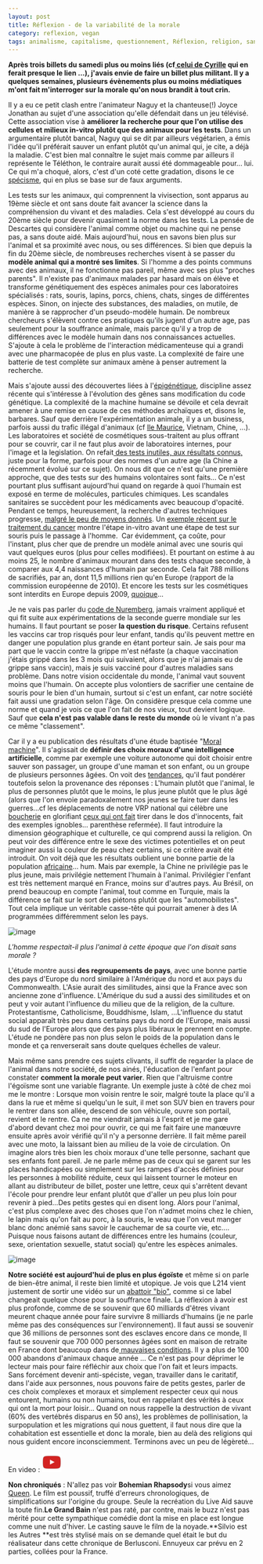 ```yaml
---
layout: post
title: Réflexion - de la variabilité de la morale
category: reflexion, vegan
tags: animalisme, capitalisme, questionnement, Réflexion, religion, santé, veganisme, vivisection
---
```

**Après trois billets du samedi plus ou moins liés (cf<a href="https://cyrille-borne.com/detachement-encore-et-toujours/"> celui de Cyrille</a> qui en ferait presque le lien ...), j'avais envie de faire un billet plus militant. Il y a quelques semaines, plusieurs évènements plus ou moins médiatiques m'ont fait m'interroger sur la morale qu'on nous brandit à tout crin.**

Il y a eu ce petit clash entre l'animateur Naguy et la chanteuse(!) Joyce Jonathan au sujet d'une association qu'elle défendait dans un jeu télévisé. Cette association vise à **améliorer la recherche pour que l'on utilise des cellules et milieux in-vitro plutôt que des animaux pour les tests**. Dans un argumentaire plutôt bancal, Naguy qui se dit par ailleurs végétarien, a émis l'idée qu'il préférait sauver un enfant plutôt qu'un animal qui, je cite, a déjà la maladie. C'est bien mal connaître le sujet mais comme par ailleurs il représente le Téléthon, le contraire aurait aussi été dommageable pour... lui. Ce qui m'a choqué, alors, c'est d'un coté cette gradation, disons le ce <a href="https://fr.wikipedia.org/wiki/Spécisme">spécisme</a>, qui en plus se base sur de faux arguments.

Les tests sur les animaux, qui comprennent la vivisection, sont apparus au 19ème siècle et ont sans doute fait avancer la science dans la compréhension du vivant et des maladies. Cela s'est développé au cours du 20ème siècle pour devenir quasiment la norme dans les tests. La pensée de Descartes qui considère l'animal comme objet ou machine qui ne pense pas, a sans doute aidé. Mais aujourd'hui, nous en savons bien plus sur l'animal et sa proximité avec nous, ou ses différences. Si bien que depuis la fin du 20ème siècle, de nombreuses recherches visent à se passer du **modèle animal qui a montré ses limites**. Si l'homme a des points communs avec des animaux, il ne fonctionne pas pareil, même avec ses plus "proches parents". Il n'existe pas d'animaux malades par hasard mais on élève et transforme génétiquement des espèces animales pour ces laboratoires spécialisés : rats, souris, lapins, porcs, chiens, chats, singes de différentes espèces. Sinon, on injecte des substances, des maladies, on mutile, de manière à se rapprocher d'un pseudo-modèle humain. De nombreux chercheurs s'élèvent contre ces pratiques qu'ils jugent d'un autre age, pas seulement pour la souffrance animale, mais parce qu'il y a trop de différences avec le modèle humain dans nos connaissances actuelles. S'ajoute à cela le problème de l'interaction médicamenteuse qui a grandi avec une pharmacopée de plus en plus vaste. La complexité de faire une batterie de test complète sur animaux amène à penser autrement la recherche.

Mais s'ajoute aussi des découvertes liées à l'<a href="https://fr.wikipedia.org/wiki/Épigénétique">épigénétique</a>, discipline assez récente qui s'intéresse à l'évolution des gênes sans modification du code génétique. La complexité de la machine humaine se dévoile et cela devrait amener à une remise en cause de ces méthodes archaïques et, disons le, barbares. Sauf que derrière l'expérimentation animale, il y a un business, parfois aussi du trafic illégal d'animaux (cf <a href="https://www.unidivers.fr/ile-maurice-animaux-macaques-vivisection/">Ile Maurice</a>, Vietnam, Chine, ...). Les laboratoires et société de cosmétiques sous-traitent au plus offrant pour se couvrir, car il ne faut plus avoir de laboratoires internes, pour l'image et la legislation. On refait<a href="https://cheziceman.wordpress.com/2012/06/10/litterature-lou-buc-cagno/"> des tests inutiles, aux résultats connus,</a> juste pour la forme, parfois pour des normes d'un autre age (la Chine a récemment évolué sur ce sujet). On nous dit que ce n'est qu'une première approche, que des tests sur des humains volontaires sont faits... Ce n'est pourtant plus suffisant aujourd'hui quand on regarde à quoi l'humain est exposé en terme de molécules, particules chimiques. Les scandales sanitaires se succèdent pour les médicaments avec beaucoup d'opacité. Pendant ce temps, heureusement, la recherche d'autres techniques progresse, <a href="https://www.politique-animaux.fr/experimentation-animale/methodes-de-recherche-non-animales-laurence-vanceunebrock-mialon-demande-au-">malgré le peu de moyens donnés</a>. Un <a href="https://www.sciencesetavenir.fr/sante/cancer/l-epigenetique-contre-le-cancer_129016">exemple récent sur le traitement du cancer</a> montre l'étape in-vitro avant une étape de test sur souris puis le passage à l'homme.  Car évidemment, ça coûte, pour l'instant, plus cher que de prendre un modèle animal avec une souris qui vaut quelques euros (plus pour celles modifiées). Et pourtant on estime à au moins 25, le nombre d'animaux mourant dans des tests chaque seconde, à comparer aux 4,4 naissances d'humain par seconde. Cela fait 788 millions de sacrifiés, par an, dont 11,5 millions rien qu'en Europe (rapport de la commission européenne de 2010). Et encore les tests sur les cosmétiques sont interdits en Europe depuis 2009, <a href="https://www.sciencesetavenir.fr/animaux/cosmetiques-ou-en-est-on-des-tests-sur-les-animaux_19849">quoique</a>...

Je ne vais pas parler du <a href="https://fr.wikipedia.org/wiki/Code_de_Nuremberg">code de Nuremberg</a>, jamais vraiment appliqué et qui fit suite aux expérimentations de la seconde guerre mondiale sur les humains. Il faut pourtant se poser **la question du risque**. Certains refusent les vaccins car trop risqués pour leur enfant, tandis qu'ils peuvent mettre en danger une population plus grande en étant porteur sain. Je sais pour ma part que le vaccin contre la grippe m'est néfaste (a chaque vaccination j'étais grippé dans les 3 mois qui suivaient, alors que je n'ai jamais eu de grippe sans vaccin), mais je suis vacciné pour d'autres maladies sans problème. Dans notre vision occidentale du monde, l'animal vaut souvent moins que l'humain. On accepte plus volontiers de sacrifier une centaine de souris pour le bien d'un humain, surtout si c'est un enfant, car notre société fait aussi une gradation selon l'âge. On considère presque cela comme une norme et quand je vois ce que l'on fait de nos vieux, tout devient logique. Sauf que **cela n'est pas valable dans le reste du monde** où le vivant n'a pas ce même "classement".

Car il y a eu publication des résultats d'une étude baptisée "<a href="http://moralmachine.mit.edu">Moral machine</a>". Il s'agissait de **définir des choix moraux d'une intelligence artificielle**, comme par exemple une voiture autonome qui doit choisir entre sauver son passager, un groupe d'une maman et son enfant, ou un groupe de plusieurs personnes âgées. On voit des <a href="https://www.sciencesetavenir.fr/high-tech/moral-machine-les-choix-moraux-des-internautes-en-voiture_128907?xtor=RSS-12">tendances</a>, qu'il faut pondérer toutefois selon la provenance des réponses : L'humain plutôt que l'animal, le plus de personnes plutôt que le moins, le plus jeune plutôt que le plus âgé (alors que l'on envoie paradoxalement nos jeunes se faire tuer dans les guerres...cf les déplacements de notre VRP national qui célèbre une <a href="https://www.lepoint.fr/histoire/le-marechal-foch-1851-1929-24-08-2013-1716912_1615.php">boucherie</a> en glorifiant <a href="https://fr.wikipedia.org/wiki/Mutineries_de_1917">ceux qui ont fait</a> tirer dans le dos d'innocents, fait des exemples ignobles... parenthèse refermée). Il faut introduire la dimension géographique et culturelle, ce qui comprend aussi la religion. On peut voir des différence entre le sexe des victimes potentielles et on peut imaginer aussi la couleur de peau chez certains, si ce critère avait été introduit. On voit déjà que les résultats oublient une bonne partie de la population <a href="http://moralmachineresults.scalablecoop.org">africaine</a>... hum. Mais par exemple, la Chine ne privilégie pas le plus jeune, mais privilégie nettement l'humain à l'animal. Privilégier l'enfant est très nettement marqué en France, moins sur d'autres pays. Au Brésil, on prend beaucoup en compte l'animal, tout comme en Turquie, mais la différence se fait sur le sort des piétons plutôt que les "automobilistes". Tout cela implique un véritable casse-tête qui pourrait amener à des IA programmées différemment selon les pays.

![image](https://filedn.eu/llqi9IBxlYouGRXYG2xlROb/img/2018/lascaux-9.jpg)

*L'homme respectait-il plus l'animal à cette époque que l'on disait sans morale ?*

L'étude montre aussi **des regroupements de pays**, avec une bonne partie des pays d'Europe du nord similaire à l'Amérique du nord et aux pays du Commonwealth. L'Asie aurait des similitudes, ainsi que la France avec son ancienne zone d'influence. L'Amérique du sud a aussi des similitudes et on peut y voir autant l'influence du milieu que de la religion, de la culture. Protestantisme, Catholicisme, Bouddhisme, Islam, ...L'influence du statut social apparaît très peu dans certains pays du nord de l'Europe, mais aussi du sud de l'Europe alors que des pays plus libéraux le prennent en compte. L'étude ne pondère pas non plus selon le poids de la population dans le monde et ça renverserait sans doute quelques échelles de valeur.

Mais même sans prendre ces sujets clivants, il suffit de regarder la place de l'animal dans notre société, de nos ainés, l'éducation de l'enfant pour constater **comment la morale peut varier**. Rien que l'altruisme contre l'égoïsme sont une variable flagrante. Un exemple juste à côté de chez moi me le montre : Lorsque mon voisin rentre le soir, malgré toute la place qu'il a dans la rue et même si quelqu'un le suit, il met son SUV bien en travers pour le rentrer dans son allée, descend de son véhicule, ouvre son portail, revient et le rentre. Ca ne me viendrait jamais à l'esprit et je me gare d'abord devant chez moi pour ouvrir, ce qui me fait faire une manœuvre ensuite après avoir vérifié qu'il n'y a personne derrière. Il fait même pareil avec une moto, la laissant bien au milieu de la voie de circulation. On imagine alors très bien les choix moraux d'une telle personne, sachant que ses enfants font pareil. Je ne parle même pas de ceux qui se garent sur les places handicapées ou simplement sur les rampes d'accès définies pour les personnes à mobilité réduite, ceux qui laissent tourner le moteur en allant au distributeur de billet, poster une lettre, ceux qui s'arrêtent devant l'école pour prendre leur enfant plutôt que d'aller un peu plus loin pour revenir à pied...Des petits gestes qui en disent long. Alors pour l'animal, c'est plus complexe avec des choses que l'on n'admet moins chez le chien, le lapin mais qu'on fait au porc, à la souris, le veau que l'on veut manger blanc donc anémié sans savoir le cauchemar de sa courte vie, etc.... Puisque nous faisons autant de différences entre les humains (couleur, sexe, orientation sexuelle, statut social) qu'entre les espèces animales.

![image](https://filedn.eu/llqi9IBxlYouGRXYG2xlROb/img/2018/lapinvivisection.jpg)

**Notre société est aujourd'hui de plus en plus égoïste** et même si on parle de bien-être animal, il reste bien limité et utopique. Je vois que L214 vient justement de sortir une vidéo sur un <a href="http://www.leparisien.fr/societe/l214-publie-une-nouvelle-video-choc-tournee-dans-un-abattoir-de-l-indre-02-11-2018-7934079.php">abattoir "bio"</a>, comme si ce label changeait quelque chose pour la souffrance finale. La réflexion à avoir est plus profonde, comme de se souvenir que 60 milliards d'êtres vivant meurent chaque année pour faire survivre 8 milliards d'humains (je ne parle même pas des conséquences sur l'environnement). Il faut aussi se souvenir que 36 millions de personnes sont des esclaves encore dans ce monde, Il faut se souvenir que 700 000 personnes âgées sont en maison de retraite en France dont beaucoup dans de<a href="https://www.ladepeche.fr/article/2018/10/04/2881740-envoye-special-aide-soignante-temoigne-ehpad-est-renvoyee-lendemain.html"> mauvaises conditions</a>. Il y a plus de 100 000 abandons d'animaux chaque année ... Ce n'est pas pour déprimer le lecteur mais pour faire réfléchir aux choix que l'on fait et leurs impacts. Sans forcément devenir anti-spéciste, vegan, travailler dans le caritatif, dans l'aide aux personnes, nous pouvons faire de petits gestes, parler de ces choix complexes et moraux et simplement respecter ceux qui nous entourent, humains ou non humains, tout en rappelant des vérités à ceux qui ont la mort pour loisir... Quand on nous rappelle la destruction de vivant (60% des vertébrés disparus en 50 ans), les problèmes de pollinisation, la surpopulation et les migrations qui nous guettent, il faut nous dire que la cohabitation est essentielle et donc la morale, bien au delà des religions qui nous guident encore inconsciemment. Terminons avec un peu de légèreté...

En video : [![video](/images/youtube.png)](https://www.youtube.com/watch?v=Q6KhIMlNTCE)




**Non chroniqués** : N'allez pas voir **Bohemian Rhapsody**si vous aimez <a href="https://cheziceman.wordpress.com/2008/08/06/queen-a-day-at-the-races/">Queen</a>. Le film est poussif, truffé d'erreurs chronologiques, de simplifications sur l'origine du groupe. Seule la recréation du Live Aid sauve la toute fin.**Le Grand Bain** n'est pas raté, par contre, mais le buzz n'est pas mérité pour cette sympathique comédie dont la mise en place est longue comme une nuit d'hiver. Le casting sauve le film de la noyade.**Silvio est les Autres **est très stylisé mais on se demande quel était le but du réalisateur dans cette chronique de Berlusconi. Ennuyeux car prévu en 2 parties, collées pour la France.

